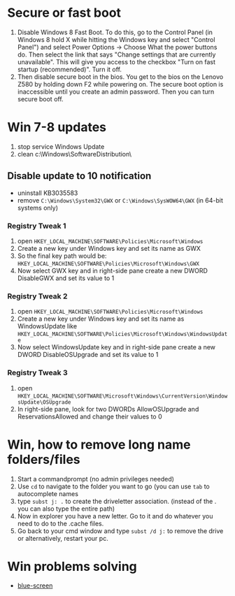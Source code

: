 # Secure or fast boot

 1. Disable Windows 8 Fast Boot. To do this, go to the Control Panel
(in Windows 8 hold X while hitting the Windows key and select "Control Panel")
and select Power Options -> Choose What the power buttons do. Then select the link
that says "Change settings that are currently unavailable". This will give you access
to the checkbox "Turn on fast startup (recommended)". Turn it off.
 2. Then disable secure boot in the bios. You get to the bios on the Lenovo Z580
by holding down F2 while powering on. The secure boot option is inaccessible
until you create an admin password. Then you can turn secure boot off.

# Win 7-8 updates

1. stop service Windows Update
2. clean c:\Windows\SoftwareDistribution\

## Disable update to 10 notification

- uninstall KB3035583
- remove `C:\Windows\System32\GWX` or `C:\Windows\SysWOW64\GWX` (in 64-bit systems only)

### Registry Tweak 1

1. open `HKEY_LOCAL_MACHINE\SOFTWARE\Policies\Microsoft\Windows`
2. Create a new key under Windows key and set its name as GWX
3. So the final key path would be: `HKEY_LOCAL_MACHINE\SOFTWARE\Policies\Microsoft\Windows\GWX`
4. Now select GWX key and in right-side pane create a new DWORD DisableGWX and set its value to 1

### Registry Tweak 2

1. open `HKEY_LOCAL_MACHINE\SOFTWARE\Policies\Microsoft\Windows`
2. Create a new key under Windows key and set its name as WindowsUpdate like `HKEY_LOCAL_MACHINE\SOFTWARE\Policies\Microsoft\Windows\WindowsUpdate`
3. Now select WindowsUpdate key and in right-side pane create a new DWORD DisableOSUpgrade and set its value to 1

### Registry Tweak 3

1. open `HKEY_LOCAL_MACHINE\SOFTWARE\Microsoft\Windows\CurrentVersion\WindowsUpdate\OSUpgrade`
2. In right-side pane, look for two DWORDs AllowOSUpgrade and ReservationsAllowed and change their values to 0

# Win, how to remove long name folders/files

1. Start a commandprompt (no admin privileges needed)
2. Use `cd` to navigate to the folder you want to go (you can use `tab` to autocomplete names
3. type `subst j: .` to create the driveletter association. (instead of the . you can also type the entire path)
4. Now in explorer you have a new letter. Go to it and do whatever you need to do to the .cache files.
5. Go back to your cmd window and type `subst /d j:` to remove the drive or alternatively, restart your pc.

# Win problems solving
- [blue-screen](http://www.nirsoft.net/utils/blue_screen_view.html#DownloadLinks
)
